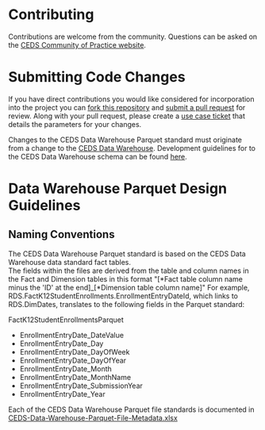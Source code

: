 Contributing
============

Contributions are welcome from the community. Questions can be asked on the
[CEDS Community of Practice website](https://ceds.communities.ed.gov/#program).

# Submitting Code Changes

If you have direct contributions you would like considered for incorporation
into the project you can [fork this repository](https://help.github.com/articles/fork-a-repo/) and
[submit a pull request](https://help.github.com/articles/about-pull-requests/) for review.  Along with your pull request, please
create a [use case ticket](https://github.com/CEDStandards/CEDS-Data-Warehouse-Parquet/issues/new?assignees=&labels=&template=ceds-integrated-data-store-and-data-warehouse-use-case.md&title=) that details the
parameters for your changes.

Changes to the CEDS Data Warehouse Parquet standard must originate from a change to the [CEDS Data Warehouse](https://github.com/CEDStandards/CEDS-Data-Warehouse).  Development guidelines for to the CEDS Data Warehouse schema can be found [here](https://github.com/CEDStandards/CEDS-Data-Warehouse/blob/master/Contributing.md).

# Data Warehouse Parquet Design Guidelines

## Naming Conventions

The CEDS Data Warehouse Parquet standard is based on the CEDS Data Warehouse data standard fact tables.  
The fields within the files are derived from the table and column names in the Fact and Dimension tables in this format "\[*Fact table column name minus the 'ID' at the end\]\_\[*Dimension table column name\]"
For example, RDS.FactK12StudentEnrollments.EnrollmentEntryDateId, which links to RDS.DimDates, translates to the following fields in the Parquet standard:

FactK12StudentEnrollmentsParquet
* EnrollmentEntryDate_DateValue
* EnrollmentEntryDate_Day
* EnrollmentEntryDate_DayOfWeek
* EnrollmentEntryDate_DayOfYear
* EnrollmentEntryDate_Month
* EnrollmentEntryDate_MonthName
* EnrollmentEntryDate_SubmissionYear
* EnrollmentEntryDate_Year

Each of the CEDS Data Warehouse Parquet file standards is documented in [CEDS-Data-Warehouse-Parquet-File-Metadata.xlsx](/docs/CEDS-Data-Warehouse-Parquet-File-Metadata.xlsx)
